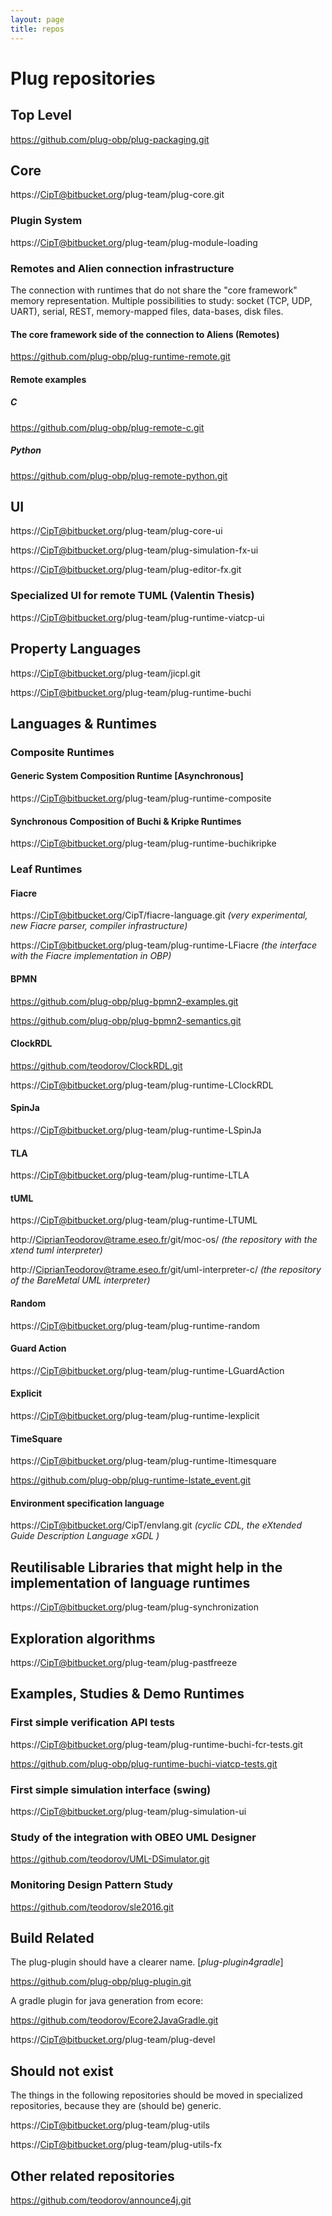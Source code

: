 ```yaml
---
layout: page
title: repos
---
```


# Plug repositories

## Top Level

https://github.com/plug-obp/plug-packaging.git

## Core

https://CipT@bitbucket.org/plug-team/plug-core.git

### Plugin System

https://CipT@bitbucket.org/plug-team/plug-module-loading

### Remotes and Alien connection infrastructure

The connection with runtimes that do not share the "core framework" memory representation.
Multiple possibilities to study: socket (TCP, UDP, UART), serial, REST, memory-mapped files, data-bases, disk files.

#### The core framework side of the connection to Aliens (Remotes)

https://github.com/plug-obp/plug-runtime-remote.git

#### Remote examples

##### C

https://github.com/plug-obp/plug-remote-c.git

##### Python

https://github.com/plug-obp/plug-remote-python.git

## UI

https://CipT@bitbucket.org/plug-team/plug-core-ui

https://CipT@bitbucket.org/plug-team/plug-simulation-fx-ui

https://CipT@bitbucket.org/plug-team/plug-editor-fx.git

### Specialized UI for remote TUML (Valentin Thesis)

https://CipT@bitbucket.org/plug-team/plug-runtime-viatcp-ui

## Property Languages

https://CipT@bitbucket.org/plug-team/jicpl.git

https://CipT@bitbucket.org/plug-team/plug-runtime-buchi

## Languages & Runtimes

### Composite Runtimes

#### Generic System Composition Runtime [Asynchronous]

https://CipT@bitbucket.org/plug-team/plug-runtime-composite

#### Synchronous Composition of Buchi & Kripke Runtimes

https://CipT@bitbucket.org/plug-team/plug-runtime-buchikripke

### Leaf Runtimes

#### Fiacre

https://CipT@bitbucket.org/CipT/fiacre-language.git *(very experimental, new Fiacre parser, compiler infrastructure)*

https://CipT@bitbucket.org/plug-team/plug-runtime-LFiacre *(the interface with the Fiacre implementation in OBP)*

#### BPMN

https://github.com/plug-obp/plug-bpmn2-examples.git

https://github.com/plug-obp/plug-bpmn2-semantics.git

#### ClockRDL

https://github.com/teodorov/ClockRDL.git

https://CipT@bitbucket.org/plug-team/plug-runtime-LClockRDL

#### SpinJa

https://CipT@bitbucket.org/plug-team/plug-runtime-LSpinJa

#### TLA

https://CipT@bitbucket.org/plug-team/plug-runtime-LTLA

#### tUML

https://CipT@bitbucket.org/plug-team/plug-runtime-LTUML

http://CiprianTeodorov@trame.eseo.fr/git/moc-os/ *(the repository with the xtend tuml interpreter)*

http://CiprianTeodorov@trame.eseo.fr/git/uml-interpreter-c/ *(the repository of the BareMetal UML interpreter)*

#### Random

https://CipT@bitbucket.org/plug-team/plug-runtime-random

#### Guard Action

https://CipT@bitbucket.org/plug-team/plug-runtime-LGuardAction

#### Explicit

https://CipT@bitbucket.org/plug-team/plug-runtime-lexplicit

#### TimeSquare

https://CipT@bitbucket.org/plug-team/plug-runtime-ltimesquare

https://github.com/plug-obp/plug-runtime-lstate_event.git

#### Environment specification language

https://CipT@bitbucket.org/CipT/envlang.git *(cyclic CDL, the eXtended Guide Description Language xGDL )*

## Reutilisable Libraries that might help in the implementation of language runtimes

https://CipT@bitbucket.org/plug-team/plug-synchronization

## Exploration algorithms

https://CipT@bitbucket.org/plug-team/plug-pastfreeze

## Examples, Studies & Demo Runtimes

### First simple verification API tests

https://CipT@bitbucket.org/plug-team/plug-runtime-buchi-fcr-tests.git

https://github.com/plug-obp/plug-runtime-buchi-viatcp-tests.git

### First simple simulation interface (swing)

https://CipT@bitbucket.org/plug-team/plug-simulation-ui

### Study of the integration with OBEO UML Designer

https://github.com/teodorov/UML-DSimulator.git

### Monitoring Design Pattern Study

https://github.com/teodorov/sle2016.git

## Build Related

The plug-plugin should have a clearer name. [*plug-plugin4gradle*]

https://github.com/plug-obp/plug-plugin.git

A gradle plugin for java generation from ecore:

https://github.com/teodorov/Ecore2JavaGradle.git

https://CipT@bitbucket.org/plug-team/plug-devel

## Should not exist

The things in the following repositories should be moved in specialized repositories, because they are (should be) generic.

https://CipT@bitbucket.org/plug-team/plug-utils

https://CipT@bitbucket.org/plug-team/plug-utils-fx

## Other related repositories

https://github.com/teodorov/announce4j.git
